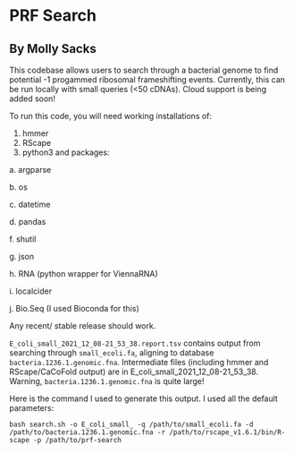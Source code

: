 # PRF Search
## By Molly Sacks

This codebase allows users to search through a bacterial genome to find potential -1 progammed ribosomal frameshifting events.
Currently, this can be run locally with small queries (<50 cDNAs). Cloud support is being added soon!

To run this code, you will need working installations of:
1. hmmer
2. RScape
3. python3 and packages:

  a. argparse
  
  b. os
  
  c. datetime
  
  d. pandas
  
  f. shutil
  
  g. json
  
  h. RNA (python wrapper for ViennaRNA)
  
  i. localcider
  
  j. Bio.Seq (I used Bioconda for this)

Any recent/ stable release should work.

`E_coli_small_2021_12_08-21_53_38.report.tsv` contains output from searching through `small_ecoli.fa`, aligning to database `bacteria.1236.1.genomic.fna`. Intermediate files (including hmmer and RScape/CaCoFold output) are in E_coli_small_2021_12_08-21_53_38. Warning, `bacteria.1236.1.genomic.fna` is quite large!

Here is the command I used to generate this output. I used all the default parameters:

`bash search.sh -o E_coli_small_ -q /path/to/small_ecoli.fa -d /path/to/bacteria.1236.1.genomic.fna -r /path/to/rscape_v1.6.1/bin/R-scape -p /path/to/prf-search`
